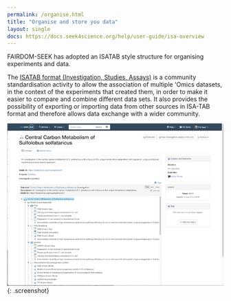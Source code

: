 ```yaml
---
permalink: /organise.html
title: "Organise and store you data"
layout: single
docs: https://docs.seek4science.org/help/user-guide/isa-overview
---
```


FAIRDOM-SEEK has adopted an ISATAB style structure for organising experiments and data.

The [ISATAB format (Investigation, Studies, Assays)](https://isa-tools.org/) is a community standardisation activity to allow the association of multiple 'Omics datasets, in the context of the experiments that created them, in order to make it easier to compare and combine different data sets. It also provides the possibility of exporting or importing data from other sources in ISA-TAB format and therefore allows data exchange with a wider community.


![ISA Graph](/assets/images/ISA-feature.png){: .screenshot}      